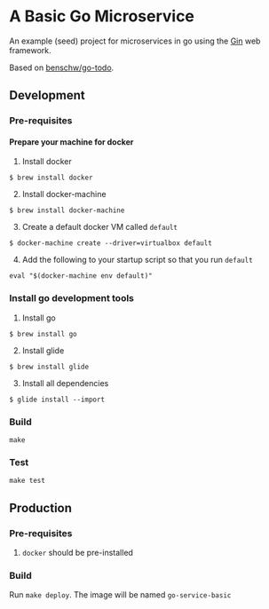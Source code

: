 # A Basic Go Microservice

An example (seed) project for microservices in go using the [Gin](http://gin-gonic.github.io/gin/) web framework.

Based on [benschw/go-todo](https://github.com/benschw/go-todo).

## Development

### Pre-requisites

#### Prepare your machine for docker

1. Install docker
  ```
  $ brew install docker
  ```
  
2. Install docker-machine
  ```
  $ brew install docker-machine
  ```
  
3. Create a default docker VM called `default`
  ```
  $ docker-machine create --driver=virtualbox default
  ```
  
4. Add the following to your startup script so that you run `default`
  ```
  eval "$(docker-machine env default)"
  ```

### Install go development tools

1. Install go
  ```
  $ brew install go
  ```
  
2. Install glide
  ```
  $ brew install glide
  ```
  
3. Install all dependencies
  ```
  $ glide install --import
  ```

### Build
	
  ```
  make
  ```
	
### Test

  ```
  make test
  ```
  
    
## Production

### Pre-requisites

1. `docker` should be pre-installed
	
### Build

Run `make deploy`. The image will be named `go-service-basic`
